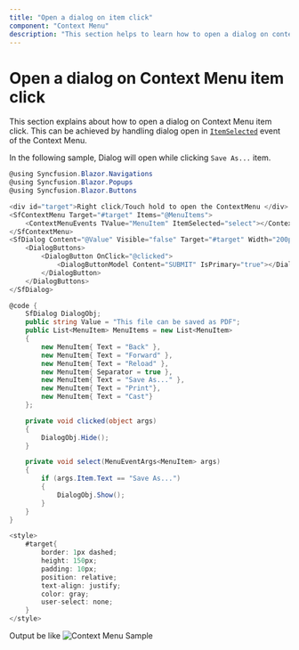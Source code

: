 ```yaml
---
title: "Open a dialog on item click"
component: "Context Menu"
description: "This section helps to learn how to open a dialog on context menu item click"
---
```


# Open a dialog on Context Menu item click

This section explains about how to open a dialog on Context Menu item click. This can be achieved by handling dialog open in [`ItemSelected`](https://help.syncfusion.com/cr/blazor/Syncfusion.Blazor.Navigations.SfContextMenu-1.html) event of the Context Menu.

In the following sample, Dialog will open while clicking `Save As...` item.

```csharp
@using Syncfusion.Blazor.Navigations
@using Syncfusion.Blazor.Popups
@using Syncfusion.Blazor.Buttons

<div id="target">Right click/Touch hold to open the ContextMenu </div>
<SfContextMenu Target="#target" Items="@MenuItems">
    <ContextMenuEvents TValue="MenuItem" ItemSelected="select"></ContextMenuEvents>
</SfContextMenu>
<SfDialog Content="@Value" Visible="false" Target="#target" Width="200px" Height="110px" @ref="DialogObj">
    <DialogButtons>
        <DialogButton OnClick="@clicked">
            <DialogButtonModel Content="SUBMIT" IsPrimary="true"></DialogButtonModel>
        </DialogButton>
    </DialogButtons>
</SfDialog>

@code {
    SfDialog DialogObj;
    public string Value = "This file can be saved as PDF";
    public List<MenuItem> MenuItems = new List<MenuItem>
    {
        new MenuItem{ Text = "Back" },
        new MenuItem{ Text = "Forward" },
        new MenuItem{ Text = "Reload" },
        new MenuItem{ Separator = true },
        new MenuItem{ Text = "Save As..." },
        new MenuItem{ Text = "Print"},
        new MenuItem{ Text = "Cast"}
    };

    private void clicked(object args)
    {
        DialogObj.Hide();
    }

    private void select(MenuEventArgs<MenuItem> args)
    {
        if (args.Item.Text == "Save As...")
        {
            DialogObj.Show();
        }
    }
}

<style>
    #target{
        border: 1px dashed;
        height: 150px;
        padding: 10px;
        position: relative;
        text-align: justify;
        color: gray;
        user-select: none;
    }
</style>

```

Output be like
![Context Menu Sample](./../images/dialog.png)